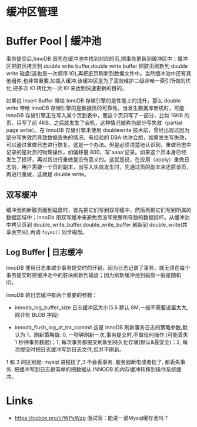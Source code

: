 # 缓冲区管理

# Buffer Pool | 缓冲池

事务提交后,InnoDB 首先在缓冲池中找到对应的页,把事务更新到缓冲区中；缓冲区把脏页拷贝到 double write buffer,double wirte buffer 把脏页刷新到 double write 磁盘(这也是一次顺序 IO),再把脏页刷新到数据文件中。当然缓冲池中还有其他组件,也非常重要,如插入缓冲,该缓冲区是为了高效维护二级非唯一索引所做的优化,把多次 IO 转化为一次 IO 来达到快速更新的目的。

如果说 Insert Buffer 带给 InnoDB 存储引擎的是性能上的提升，那么 double write 带给 InnoDB 存储引擎的是数据页的可靠性。当发生数据库宕机时，可能 InnoDB 存储引擎正在写入某个页到表中，而这个页只写了一部分，比如 16KB 的页，只写了前 4KB，之后就发生了宕机，这种情况被称为部分写失效（partial page write）。在 InnoDB 存储引擎未使用 doublewrite 技术前，曾经出现过因为部分写失效而导致数据丢失的情况。有经验的 DBA 也许会想，如果发生写失效，可以通过重做日志进行恢复。这是一个办法。但是必须清楚地认识到，重做日志中记录的是对页的物理操作，如偏移量 800，写'aaaa'记录。如果这个页本身已经发生了损坏，再对其进行重做是没有意义的。这就是说，在应用（apply）重做日志前，用户需要一个页的副本，当写入失效发生时，先通过页的副本来还原该页，再进行重做，这就是 double write。

## 双写缓冲

缓冲池刷新脏页面到磁盘时，首先把它们写到双写缓冲，然后再把它们写到所属的数据区域中；InnoDb 用双写缓冲来避免页没写完整所导致的数据损坏。从缓冲池中拷贝页到 double_write_buffer,double_write_buffer 刷新到 double_write(共享表空间),再调 `fsync()` 同步磁盘。

## Log Buffer | 日志缓冲

InnoDB 使用日志来减少事务提交时的开销，因为日志记录了事务，就无须在每个事务提交时把缓冲池中的脏块刷新到磁盘；因为刷新缓冲池到磁盘一般是随机 IO。

InnoDB 的日志缓冲有两个重要的参数：

- innodb_log_buffer_size 日志缓冲区大小(5.6 默认 8M,一般不需要设置太大,除非有 BLOB 字段)

- innodb_flush_log_at_trx_commit 这是 InnoDB 刷新事务日志的策略参数,默认为 1。刷新策略值: 0, 一秒钟刷新一次,事务提交时,不做任何操作.(可能丢失 1 秒钟事务数据)；1, 每次事务都提交刷新到持久化存储(默认&最安全)；2, 每次提交时把日志缓冲写到日志文件,但并不刷新。

1 和 3 的区别是: mysql 进程挂了,3 不会丢事务. 服务器断电或者挂了, 都丢失事务. 把缓冲写到日志是简单的把数据从 INNODB 的内存缓冲转移到操作系统缓冲。

# Links

- https://cubox.pro/c/WPxWzp 面试官：能说一说Mysql缓存池吗？

